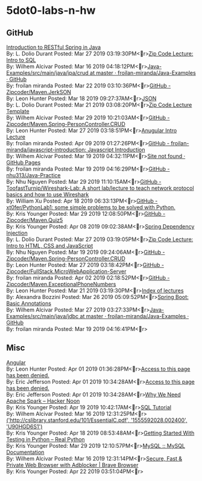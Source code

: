 # 5dot0-labs-n-hw 



## GitHub

[Introduction to RESTful Spring in Java](https://zipcoder.github.io/reveal-slides.tcus/SpringRESTIntro.html#/)<br/>By: L. Dolio Durant Posted: Mar 27 2019 03:19:30PM<r>[Zip Code Lecture: Intro to SQL](https://zipcoder.github.io/reveal-slides/intro-to-sql.html#/)<br/>By: Wilhem Alcivar Posted: Mar 16 2019 04:18:12PM<r>[Java-Examples/src/main/java/jpa/crud at master · froilan-miranda/Java-Examples · GitHub](https://github.com/froilan-miranda/Java-Examples/tree/master/src/main/java/jpa/crud)<br/>By: froilan miranda Posted: Mar 22 2019 03:10:36PM<r>[GitHub - Zipcoder/Maven.JerkSON](https://github.com/Zipcoder/Maven.JerkSON)<br/>By: Leon Hunter Posted: Mar 18 2019 09:27:37AM<r>[JSON](https://froilan-miranda.github.io/JavaScript-Presentations/json.html)<br/>By: L. Dolio Durant Posted: Mar 21 2019 03:08:20PM<r>[Zip Code Lecture Template](https://zipcoder.github.io/reveal-slides/springchap4.html#/)<br/>By: Wilhem Alcivar Posted: Mar 29 2019 10:21:03AM<r>[GitHub - Zipcoder/Maven.Spring-PersonController.CRUD](https://github.com/Zipcoder/Maven.Spring-PersonController.CRUD)<br/>By: Leon Hunter Posted: Mar 27 2019 03:18:51PM<r>[Anugular Intro Lecture](https://zipcoder.github.io/reveal-slides.tcus/ng-intro.html#/)<br/>By: froilan miranda Posted: Apr 09 2019 01:27:26PM<r>[GitHub - froilan-miranda/javascript-introduction: Javascript Introduction](https://github.com/froilan-miranda/javascript-introduction)<br/>By: Wilhem Alcivar Posted: Mar 19 2019 04:32:11PM<r>[Site not found · GitHub Pages](https://zipcoder.github.io/TC-US-RevealSlides/persistence-jdbc.html)<br/>By: froilan miranda Posted: Mar 19 2019 04:16:29PM<r>[GitHub - nhu313/Java-Practice](https://github.com/nhu313/Java-Practice)<br/>By: Nhu Nguyen Posted: Mar 29 2019 11:10:15AM<r>[GitHub - ToofastTurnip/Wireshark-Lab: A short lab/lecture to teach network protocol basics and how to use Wireshark](https://github.com/ToofastTurnip/Wireshark-Lab)<br/>By: William Xu Posted: Apr 18 2019 06:33:13PM<r>[GitHub - xt0fer/PythonLab1: some simple problems to be solved with Python.](https://github.com/xt0fer/PythonLab1)<br/>By: Kris Younger Posted: Mar 29 2019 12:08:50PM<r>[GitHub - Zipcoder/Maven.Quiz5](https://github.com/Zipcoder/Maven.Quiz5)<br/>By: Kris Younger Posted: Apr 08 2019 09:02:38AM<r>[Spring Dependency Injection](https://zipcoder.github.io/reveal-slides.tcus/spring-dependency-injection.html)<br/>By: L. Dolio Durant Posted: Mar 27 2019 03:19:05PM<r>[Zip Code Lecture: Intro to HTML, CSS and JavaScript](https://nhu313.github.io/reveal-slides/html-css-js-overview.html)<br/>By: Nhu Nguyen Posted: Mar 19 2019 09:24:06AM<r>[GitHub - Zipcoder/Maven.Spring-PersonController.CRUD](https://github.com/Zipcoder/Maven.Spring-PersonController.CRUD)<br/>By: Leon Hunter Posted: Mar 27 2019 03:18:42PM<r>[GitHub - Zipcoder/FullStack.MicroWebApplication-Server](https://github.com/Zipcoder/FullStack.MicroWebApplication-Server)<br/>By: froilan miranda Posted: Apr 02 2019 02:18:52PM<r>[GitHub - Zipcoder/Maven.ExceptionalPhoneNumbers](https://github.com/Zipcoder/Maven.ExceptionalPhoneNumbers)<br/>By: Leon Hunter Posted: Mar 21 2019 03:19:30PM<r>[Index of lectures](https://zipcoder.github.io/reveal-slides.tcus/)<br/>By: Alexandra Bozzini Posted: Mar 26 2019 05:09:52PM<r>[Spring Boot: Basic Annotations](https://zipcoder.github.io/reveal-slides/basic-anotations.html#/)<br/>By: Wilhem Alcivar Posted: Mar 27 2019 03:27:33PM<r>[Java-Examples/src/main/java/jdbc at master · froilan-miranda/Java-Examples · GitHub](https://github.com/froilan-miranda/Java-Examples/tree/master/src/main/java/jdbc)<br/>By: froilan miranda Posted: Mar 19 2019 04:16:41PM<r>

## Misc 

[Angular](https://angular.io/tutorial)<br/>By: Leon Hunter Posted: Apr 01 2019 01:36:28PM<r>[Access to this page has been denied.](https://gph.is/1Fn83YR)<br/>By: Eric Jefferson Posted: Apr 01 2019 10:34:28AM<r>[Access to this page has been denied.](https://giphy.com/gifs/YDirVLQbrBj0c)<br/>By: Eric Jefferson Posted: Apr 01 2019 10:34:28AM<r>[Why We Need Apache Spark – Hacker Noon](https://hackernoon.com/why-we-need-apache-spark-51c8a57aa57a)<br/>By: Kris Younger Posted: Apr 19 2019 10:42:17AM<r>[SQL Tutorial](https://www.w3schools.com/sql/)<br/>By: Wilhem Alcivar Posted: Mar 16 2019 12:31:25PM<r>[('http://cslibrary.stanford.edu/101/EssentialC.pdf', '1555592028.002400', 'U90HGD6S1')](http://cslibrary.stanford.edu/101/EssentialC.pdf)<br/>By: Kris Younger Posted: Apr 18 2019 08:53:48AM<r>[Getting Started With Testing in Python – Real Python](https://realpython.com/python-testing/)<br/>By: Kris Younger Posted: Mar 29 2019 12:10:57PM<r>[MySQL :: MySQL Documentation](https://dev.mysql.com/doc/)<br/>By: Wilhem Alcivar Posted: Mar 16 2019 12:31:14PM<r>[Secure, Fast & Private Web Browser with Adblocker | Brave Browser](https://brave.com/index/)<br/>By: Kris Younger Posted: Apr 22 2019 03:51:04PM<r>